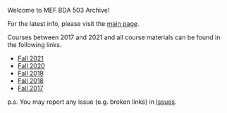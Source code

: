 Welcome to MEF BDA 503 Archive!

For the latest info, please visit the [main page](https://mef-bda503.github.io/).

Courses between 2017 and 2021 and all course materials can be found in the following links. 

- [Fall 2021](./fall21/)
- [Fall 2020](./fall20/)
- [Fall 2019](./fall19/)
- [Fall 2018](./fall18/)
- [Fall 2017](./fall17/)

p.s. You may report any issue (e.g. broken links) in [Issues](https://github.com/MEF-BDA503/archive/issues).